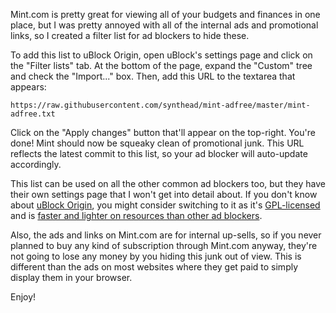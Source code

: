 Mint.com is pretty great for viewing all of your budgets and finances in one place, but I was pretty annoyed with all of the internal ads and promotional links, so I created a filter list for ad blockers to hide these.

To add this list to uBlock Origin, open uBlock's settings page and click on the "Filter lists" tab.  At the bottom of the page, expand the "Custom" tree and check the "Import..." box.  Then, add this URL to the textarea that appears:

    https://raw.githubusercontent.com/synthead/mint-adfree/master/mint-adfree.txt

Click on the "Apply changes" button that'll appear on the top-right.  You're done!  Mint should now be squeaky clean of promotional junk.  This URL reflects the latest commit to this list, so your ad blocker will auto-update accordingly.

This list can be used on all the other common ad blockers too, but they have their own settings page that I won't get into detail about.  If you don't know about [uBlock Origin](https://chrome.google.com/webstore/detail/ublock-origin/cjpalhdlnbpafiamejdnhcphjbkeiagm?hl=en), you might consider switching to it as it's [GPL-licensed](https://github.com/chrisaljoudi/uBlock/blob/master/LICENSE.txt) and is [faster and lighter on resources than other ad blockers](https://github.com/chrisaljoudi/uBlock#performance).

Also, the ads and links on Mint.com are for internal up-sells, so if you never planned to buy any kind of subscription through Mint.com anyway, they're not going to lose any money by you hiding this junk out of view.  This is different than the ads on most websites where they get paid to simply display them in your browser.

Enjoy!
